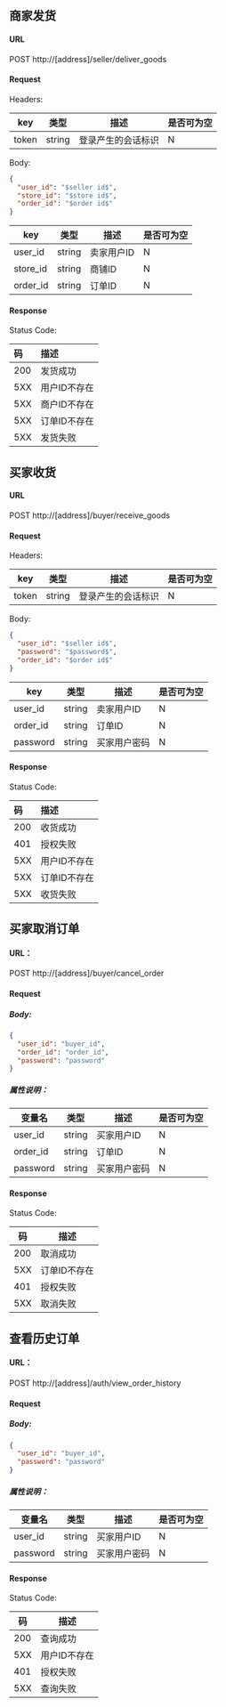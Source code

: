 ## 商家发货


#### URL

POST http://[address]/seller/deliver_goods

#### Request
Headers:

| key   | 类型   | 描述               | 是否可为空 |
| ----- | ------ | ------------------ | ---------- |
| token | string | 登录产生的会话标识 | N          |

Body:

```json
{
  "user_id": "$seller id$",
  "store_id": "$store id$",
  "order_id": "$order id$"
}
```
| key             | 类型   | 描述         | 是否可为空 |
| --------------- | ------ | ------------ | ---------- |
| user_id         | string | 卖家用户ID   | N          |
| store_id        | string | 商铺ID       | N          |
| order_id         | string | 订单ID       | N          |

#### Response

Status Code:

| 码   | 描述         |
| :--- | :----------- |
| 200  | 发货成功 |
| 5XX  | 用户ID不存在 |
| 5XX  | 商户ID不存在 |
| 5XX  | 订单ID不存在 |
| 5XX  | 发货失败 |



## 买家收货


#### URL

POST http://[address]/buyer/receive_goods

#### Request
Headers:

| key   | 类型   | 描述               | 是否可为空 |
| ----- | ------ | ------------------ | ---------- |
| token | string | 登录产生的会话标识 | N          |

Body:

```json
{
  "user_id": "$seller id$",
  "password": "$password$",
  "order_id": "$order id$"
}
```
| key             | 类型   | 描述         | 是否可为空 |
| --------------- | ------ | ------------ | ---------- |
| user_id         | string | 卖家用户ID   | N          |
| order_id         | string | 订单ID       | N          |
|password | string | 买家用户密码 | N |

#### Response

Status Code:

| 码   | 描述         |
| :--- | :----------- |
| 200  | 收货成功 |
|401|授权失败|
| 5XX  | 用户ID不存在 |
| 5XX  | 订单ID不存在 |
| 5XX  | 收货失败 |



## 买家取消订单

#### URL：
POST http://[address]/buyer/cancel_order

#### Request

##### Body:
```json
{
  "user_id": "buyer_id",
  "order_id": "order_id",
  "password": "password"
}
```

##### 属性说明：

| 变量名   | 类型   | 描述         | 是否可为空 |
| -------- | ------ | ------------ | ---------- |
| user_id  | string | 买家用户ID   | N          |
| order_id | string | 订单ID       | N          |
| password | string | 买家用户密码 | N          |


#### Response

Status Code:

| 码   | 描述         |
| ---- | ------------ |
| 200  | 取消成功     |
| 5XX  | 订单ID不存在 |
| 401  | 授权失败     |
| 5XX  | 取消失败 |


## 查看历史订单

#### URL：
POST http://[address]/auth/view_order_history

#### Request

##### Body:
```json
{
  "user_id": "buyer_id",
  "password": "password"
}
```

##### 属性说明：

| 变量名   | 类型   | 描述         | 是否可为空 |
| -------- | ------ | ------------ | ---------- |
| user_id  | string | 买家用户ID   | N          |
| password | string | 买家用户密码 | N          |


#### Response

Status Code:

| 码   | 描述         |
| ---- | ------------ |
| 200  | 查询成功     |
| 5XX  | 用户ID不存在 |
| 401  | 授权失败     |
| 5XX  | 查询失败 |
